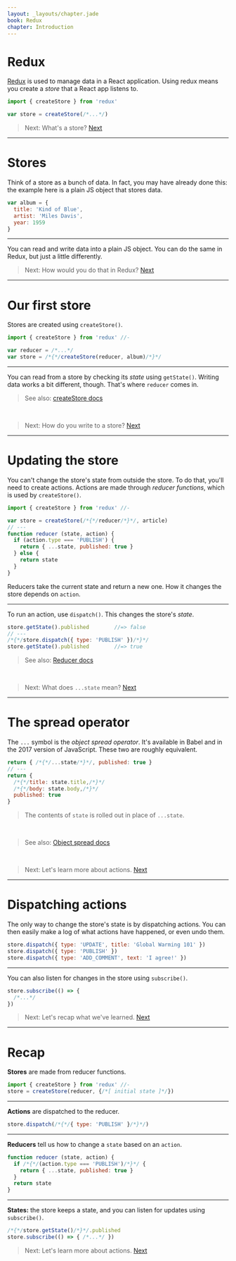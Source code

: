 ```yaml
---
layout: _layouts/chapter.jade
book: Redux
chapter: Introduction
---
```


Redux
=====

[Redux](http://redux.js.org/) is used to manage data in a React application. Using redux means you create a *store* that a React app listens to.

```js
import { createStore } from 'redux'

var store = createStore(/*...*/)
```

> Next: What's a store? [Next](#stores)

* * * * * * * * * * * * * * * * * * * * * * * * * * * * * * * * * * * * * * *

Stores
======

Think of a store as a bunch of data. In fact, you may have already done this: the example here is a plain JS object that stores data.

```js
var album = {
  title: 'Kind of Blue',
  artist: 'Miles Davis',
  year: 1959
}
```

---

You can read and write data into a plain JS object. You can do the same in Redux, but just a little differently.

<!-- example: examples/intro-simple-read -->

<!-- example: examples/intro-simple-write -->

> Next: How would you do that in Redux? [Next](#our-first-store)

* * * * * * * * * * * * * * * * * * * * * * * * * * * * * * * * * * * * * * *

Our first store
===============

Stores are created using `createStore()`. 

```js
import { createStore } from 'redux' //-

var reducer = /*...*/
var store = /*{*/createStore(reducer, album)/*}*/
```

---

You can read from a store by checking its *state* using `getState()`.
Writing data works a bit different, though. That's where `reducer` comes in.

<!-- example: examples/intro-first-store -->

> See also: [createStore docs](http://redux.js.org/docs/basics/Actions.html)

<br>

> Next: How do you write to a store? [Next](#updating-the-store)

* * * * * * * * * * * * * * * * * * * * * * * * * * * * * * * * * * * * * * *

Updating the store
==================

You can't change the store's state from outside the store. To do that, you'll need to create actions. Actions are made through *reducer functions*, which is used by `createStore()`.

```js
import { createStore } from 'redux' //-

var store = createStore(/*{*/reducer/*}*/, article)
// ---
function reducer (state, action) {
  if (action.type === 'PUBLISH') {
    return { ...state, published: true }
  } else {
    return state
  }
}
```

Reducers take the current state and return a new one. How it changes the store depends on `action`.

---

To run an action, use `dispatch()`. This changes the store's *state*.

```js
store.getState().published        //=> false
// ---
/*{*/store.dispatch({ type: 'PUBLISH' })/*}*/
store.getState().published        //=> true
```

<!--
var store = createStore(reducer)

store.dispatch({ type: 'SET', value: 10 })
console.log(store.getState())

store.dispatch({ type: 'ADD', value: 3 })
console.log(store.getState())

function reducer (state, action) {
  switch (action.type) {
    case 'SET':
      return action.value
    case 'ADD':
      return state + action.value
    default:
      return state
  }
}
-->

> See also: [Reducer docs](http://redux.js.org/docs/basics/Reducers.html)

<br>

> Next: What does `...state` mean? [Next](#spread-operator)

* * * * * * * * * * * * * * * * * * * * * * * * * * * * * * * * * * * * * * *

The spread operator
===================

The `...` symbol is the *object spread operator*. It's available in Babel and in the 2017 version of JavaScript.
These two are roughly equivalent.

```js
return { /*{*/...state/*}*/, published: true }
// ---
return {
  /*{*/title: state.title,/*}*/
  /*{*/body: state.body,/*}*/
  published: true
}
```

> The contents of `state` is rolled out in place of `...state`.

<!--
var state = { name: 'John', age: 3 }
inspect({ ...state, published: true })
-->

<br>

> See also: [Object spread docs](http://redux.js.org/docs/recipes/UsingObjectSpreadOperator.html)

<br>

> Next: Let's learn more about actions. [Next](#dispatching-actions)

* * * * * * * * * * * * * * * * * * * * * * * * * * * * * * * * * * * * * * *

Dispatching actions
===================

The only way to change the store's state is by dispatching actions. You can then easily make a log of what actions have happened, or even undo them.

```js
store.dispatch({ type: 'UPDATE', title: 'Global Warming 101' })
store.dispatch({ type: 'PUBLISH' })
store.dispatch({ type: 'ADD_COMMENT', text: 'I agree!' })
```

---

You can also listen for changes in the store using `subscribe()`.

```js
store.subscribe(() => {
  /*...*/
})
```

<!--
var store = createStore(reducer)

store.subscribe(() => {
  inspect(store.getState())
})

store.dispatch({ type: 'SET', value: 10 })
store.dispatch({ type: 'ADD', value: 3 })

function reducer (state, action) {
  switch (action.type) {
    case 'SET':
      return action.value
    case 'ADD':
      return state + action.value
    default:
      return state
  }
}
-->

> Next: Let's recap what we've learned. [Next](#recap)

* * * * * * * * * * * * * * * * * * * * * * * * * * * * * * * * * * * * * * *

# Recap

**Stores** are made from reducer functions.

```js
import { createStore } from 'redux' //-
store = createStore(reducer, {/*[ initial state ]*/})
```

---

**Actions** are dispatched to the reducer.

```js
store.dispatch(/*{*/{ type: 'PUBLISH' }/*}*/)
```

---

**Reducers** tell us how to change a `state` based on an `action`.

```js
function reducer (state, action) {
  if /*{*/(action.type === 'PUBLISH')/*}*/ {
    return { ...state, published: true }
  }
  return state
}
```

---

**States:** the store keeps a state, and you can listen for updates using `subscribe()`.

```js
/*{*/store.getState()/*}*/.published
store.subscribe(() => { /*...*/ })
```

> Next: Let's learn more about actions. [Next](actions.html)
